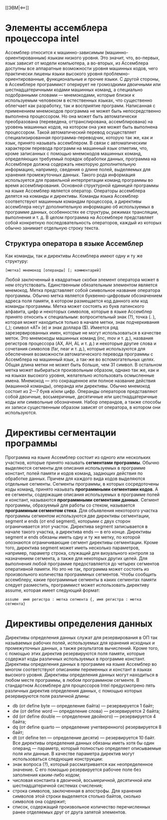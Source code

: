[[ЭВМ|<==]]
# Элементы ассемблера процессора intel
Ассемблер относится к машинно-зависимым (машинно-ориентированным) языкам низкого уровня. Это значит, что, во-первых, язык зависит от модели компьютера, а во-вторых, из Ассемблера доступны все аппаратные возможности уровня машинных кодов, чего практически лишены языки высокого уровня проблемно-ориентированные, функциональные и прочие языки. С другой стороны, в Ассемблере программист оперирует не громоздкими двоичными или шестнадцатеричными кодами машинных команд, а специально подобранными словами — мнемокодами, которые близки к используемым человеком в естественных языках, что существенно облегчает как разработку, так и восприятие программ.
Написанная с применением мнемокодов программа не может быть непосредственно выполнена процессором. Но она может быть автоматически преобразована (переведена, оттранслирована, ассемблирована) на уровень машинных кодов, на котором она уже может быть выполнена процессором. Такой автоматический перевод осуществляет специализированная программа-переводчик, которую так же, как и язык, принято называть ассемблером.
В связи с автоматическим характером перевода программ на машинный язык отметим, что, кроме записанных с помощью мнемокодов машинных команд, определяющих требуемый порядок обработки данных, программа на Ассемблере должна содержать некоторую дополнительную информацию, например, сведения о длине полей, выделяемых для хранения промежуточных данных. Такого рода информация используется для правильной интерпретации команд программы во время ассемблирования.
Основной структурной единицей программы на языке Ассемблер является оператор. Операторы ассемблера делятся на команды и директивы. Команды языка Ассемблер соответствуют машинным командам процессора, а директивы ассемблера несут дополнительную информацию об используемых в программе данных, особенностях ее структуры, режимах трансляции, выполнения и т. д. В целом программа на Ассемблере представляет собой конкретную последовательность операторов, каждый из которых обычно занимает отдельную строку текста.
## Структура оператора в языке Ассемблер
Как команды, так и директивы Ассемблера имеют одну и ту же структуру: 
```
[метка] мнемокод [операнды] [; комментарий]
```
Любой заключенный в квадратные скобки элемент оператора может в нем отсутствовать. Единственным обязательным элементом является мнемокод.
Метка представляет собой символьное название оператора программы. Обычно метка является буквенно-цифровым обозначением адреса поля памяти, в котором размещается код данного или код команды программы.
Метка может состоять из букв латинского алфавита, цифр и некоторых символов, которые в языке Ассемблер принято относить к специальным: вопросительный знак (?), точка (. ), которая может находиться только в начале метки, знак подчеркивания (\_); символ «АТ» (е) и знак доллара ($). Имеется ряд зарезервированных имен, которые не могут использоваться в качестве меток. Это мнемокоды машинных команд (inc, mov и т. д.), названия регистров процессора (AX, AH, AL и т. д.) и некоторые другие слова и сочетания символов (far, near и т. д.), которые используются для обеспечения возможности автоматического перевода программы с Ассемблера на машинный язык, а так-же во вспомогательных целях. Общая длина метки не может быть больше, чем 31 символ. В остальном метка может выбираться произвольным образом, однако так же, как и на языках высокого уровня, желательно использовать осмысленные имена.
Мнемокод — это сокращенное или полное название действия (машинной команды), операнда или директивы. Обычно мнемокод состоит из 2—7 букв и/или цифр.
Операнды операторов представляют собой двоичные, восьмеричные, десятичные или шестнадцатеричные коды или символьные обозначения. Набор операндов, а также способы их записи существенным образом зависят от оператора, в котором они используются.
# Директивы сегментации программы
Программа на языке Ассемблер состоит из одного или нескольких участков, которые принято называть **сегментами программы**. Обычно выделяются сегменты для описания используемых в программе констант, полей памяти и кодов команд, задающих действия по обработке данных. Причем для каждого вида кодов выделяются отдельные сегменты.
Сегменты программы, в которых сосредоточены коды команд, принято называть **программными сегментами кодов**. А ее сегменты, содержащие описания используемых в программе полей и констант, называются **программными сегментами данных**. Сегмент программы, образуемый для работы со стеком, называется **программным сегментом стека**.
Для объявления некоторого участка программы сегментом используются две директивы сегментации, segment и ends (от end segment), которыми с двух сторон ограничивается этот участок. Директива segment записывается в начале такого участка, а директива ends — в его конце.
Директивы segment и ends обязаны иметь одну и ту же метку, по которой опознаются ограничивающие сегмент директивы сегментации. Кроме того, директива segment может иметь несколько параметров, например, параметр строка, служащий для визуального контроля за назначением сегмента, а также для некоторых других целей. 
Для выполнения любой программе предоставляется до четырех сегментов оперативной памяти. Но это не так, программа может состоять из произвольного количества программных сегментов. 
Чтобы сообщить ассемблеру, какие программные сегменты в каких сегментах памяти следует разместить, программист может использовать директиву assume, которая имеет следующий формат:
```
assume  имя регистра : метка сегмента {, имя регистра : метка сегмента}
```
# Директивы определения данных
Директивы определения данных служат для резервирования в ОП так называемых рабочих полей, используемых для хранения исходных и промежуточных данных, а также результатов вычислений. Кроме того, с помощью этих директив резервируются поля памяти, которые содержат коды различных используемых в программе констант. Директивы определения данных в программе на языке Ассемблер во многом соответствуют описаниям переменных и констант в языках высокого уровня. Директивы определения данных могут находиться в любом месте программы, в любом программном сегменте.
В стандартном Ассемблере для процессоров Intel предусмотрено пять различных директив определения данных, с помощью которых резервируются поля различной длины:
- db (от define byte — определение байта) — резервируется 1 байт;
- dw (от define word — определение слова) — резервируется 2 байта;
- dd (от define double — определение двойного) — резервируется 4 байта;
- dq (от define quarto — определение учетверенного) резервируется 8 байт;
- dt (от define ten — определение десяти) — резервируется 10 байт.
Все директивы определения данных обязаны иметь хотя бы один операнд — параметр, который полностью определяет описываемые поля или данные. В качестве параметра директив могут использоваться следующие конструкции:
- знак вопроса (?), который рассматривается как неопределенное значение. С его помощью резервируется рабочее поле без заполнения каким-либо кодом;
- числовая константа в двоичной, восьмеричной, десятичной или шестнадцатеричной системах счисления;
- строка символов, заключенная в апострофы. Для хранения символов этой строки выделяется столько байтов, сколько символов она содержит;
- список, содержащий произвольное количество перечисленных ранее отделяемых друг от друга запятой элементов.